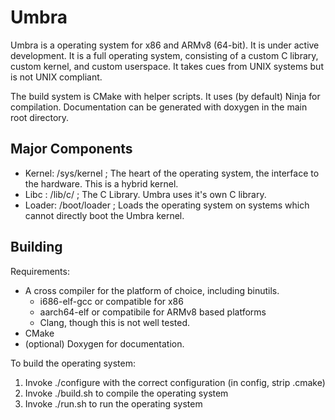 # Umbra
Umbra is a operating system for x86 and ARMv8 (64-bit). It is under active development.
It is a full operating system, consisting of a custom C library, custom kernel, and custom userspace.
It takes cues from UNIX systems but is not UNIX compliant.

The build system is CMake with helper scripts. It uses (by default) Ninja for compilation. Documentation can be generated with doxygen in the main root directory.

## Major Components

* Kernel: /sys/kernel ; The heart of the operating system, the interface to the hardware. This is a hybrid kernel.
* Libc : /lib/c/ ; The C Library. Umbra uses it's own C library.
* Loader: /boot/loader ; Loads the operating system on systems which cannot directly boot the Umbra kernel.

## Building

Requirements:
* A cross compiler for the platform of choice, including binutils.
    * i686-elf-gcc or compatible for x86
    * aarch64-elf or compatibile for ARMv8 based platforms
    * Clang, though this is not well tested.
* CMake 
* (optional) Doxygen for documentation.

To build the operating system:

1. Invoke ./configure with the correct configuration (in config, strip .cmake)
2. Invoke ./build.sh to compile the operating system
3. Invoke ./run.sh to run the operating system